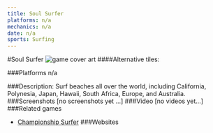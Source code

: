 ```yaml
---
title: Soul Surfer
platforms: n/a
mechanics: n/a
date: n/a
sports: Surfing
---
```

#Soul Surfer
![game cover art](//images.igdb.com/igdb/image/upload/t_cover_big/syceuky8oyqdupfmxecu.jpg "Logo Title Text 1")
####Alternative tiles:

###Platforms
n/a

###Description:
Surf beaches all over the world, including California, Polynesia, Japan, Hawaii, South Africa, Europe, and Australia.
###Screenshots
[no screenshots yet ...]
###Video
[no videos yet...]
###Related games
* [Championship Surfer](/games/championship-surfer-6722/)
###Websites

